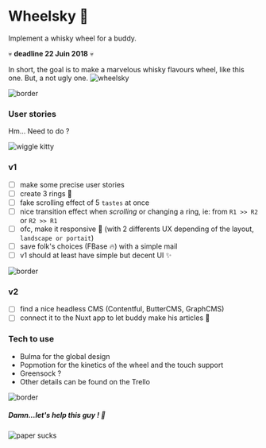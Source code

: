 # Wheelsky :beer:

Implement a whisky wheel for a buddy.

:skull: **deadline 22 Juin 2018** :skull:

In short, the goal is to make a marvelous whisky flavours wheel, like this one. But, a not ugly one.
![wheelsky](https://i.pinimg.com/originals/cb/f3/c9/cbf3c9c78540ae98ab68271ef55b4705.jpg)

![border](https://i.imgur.com/ATZBCB1.png)

### User stories
Hm... Need to do ?

![wiggle kitty](https://media.giphy.com/media/nNxT5qXR02FOM/giphy.gif)

### v1
- [ ] make some precise user stories
- [ ] create 3 rings :ring:
- [ ] fake scrolling effect of 5 `tastes` at once
- [ ] nice transition effect when _scrolling_ or changing a ring, ie: from `R1 >> R2` or `R2 >> R1`
- [ ] ofc, make it responsive :iphone: (with 2 differents UX depending of the layout, `landscape or portait`)
- [ ] save folk's choices (FBase :fire:) with a simple mail
- [ ] v1 should at least have simple but decent UI :sparkles:

![border](https://i.imgur.com/ATZBCB1.png)

### v2
- [ ] find a nice headless CMS (Contentful, ButterCMS, GraphCMS)
- [ ] connect it to the Nuxt app to let buddy make his articles :book:

### Tech to use
- Bulma for the global design
- Popmotion for the kinetics of the wheel and the touch support
- Greensock ?
- Other details can be found on the Trello

![border](https://i.imgur.com/ATZBCB1.png)

##### Damn...let's help this guy ! :muscle:
![paper sucks](http://www.spirits-social-club.com/wp-content/uploads/2016/11/Degustation-Whisky-Point-Rouge_Bordeaux-Spirits-Social-Club-42-1024x768.jpg 'I hate paper...I really need a Nuxt app for that...HALP !')
